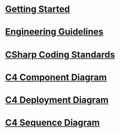 ﻿# [Getting Started](docfx_getting_started.md)
# [Engineering Guidelines](engineering_guidelines.md)
# [CSharp Coding Standards](csharp_coding_standards.md)
# [C4 Component Diagram](c4-component-diagram.md)
# [C4 Deployment Diagram](c4-deployment-diagram.md)
# [C4 Sequence Diagram](c4-sequence-diagram.md)